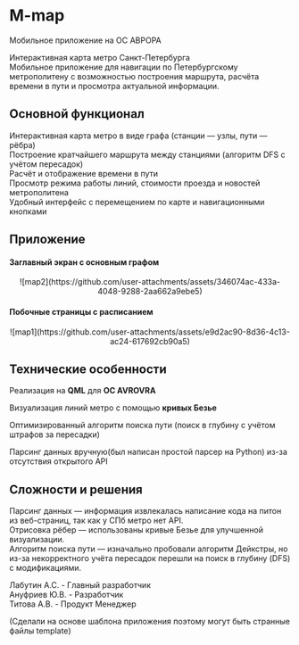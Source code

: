 # M-map  
Мобильное приложение на ОС АВРОРА  
 
Интерактивная карта метро Санкт-Петербурга  
Мобильное приложение для навигации по Петербургскому метрополитену с возможностью построения маршрута, расчёта времени в пути и просмотра актуальной информации.  


## Основной функционал  
Интерактивная карта метро в виде графа (станции — узлы, пути — рёбра)  
Построение кратчайшего маршрута между станциями (алгоритм DFS с учётом пересадок)  
Расчёт и отображение времени в пути  
Просмотр режима работы линий, стоимости проезда и новостей метрополитена  
Удобный интерфейс с перемещением по карте и навигационными кнопками  

## Приложение
#### Заглавный экран с основным графом
<p align="center">![map2](https://github.com/user-attachments/assets/346074ac-433a-4048-9288-2aa662a9ebe5)</p>


#### Побочные страницы с расписанием
<p align="center">![map1](https://github.com/user-attachments/assets/e9d2ac90-8d36-4c13-ac24-617692cb90a5)</p>



## Технические особенности  
Реализация на **QML** для **ОС AVROVRA**  

Визуализация линий метро с помощью **кривых Безье**  

Оптимизированный алгоритм поиска пути (поиск в глубину с учётом штрафов за пересадки)  

Парсинг данных вручную(был написан простой парсер на Python) из-за отсутствия открытого API  


## Сложности и решения  
Парсинг данных — информация извлекалась написание кода на питон из веб-страниц, так как у СПб метро нет API.  
Отрисовка рёбер — использованы кривые Безье для улучшенной визуализации.  
Алгоритм поиска пути — изначально пробовали алгоритм Дейкстры, но из-за некорректного учёта пересадок перешли на поиск в глубину (DFS) с модификациями.  


 
  Лабутин А.С. - Главный разработчик  
  Ануфриев Ю.В. - Разработчик    
  Титова А.В. - Продукт Менеджер  
  
    
(Сделали на основе шаблона приложения поэтому могут быть странные файлы template)

